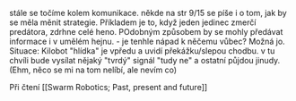 stále se točíme kolem komunikace. někde na str 9/15 se píše i o tom, jak by se měla měnit strategie. Příkladem je to, když jeden jedinec zmerčí predátora, zdrhne celé heno. POdobným způsobem by se mohly předávat informace i v umělém hejnu. - je tenhle nápad k něčemu vůbec? Možná jo. Situace:  Kilobot "hlídka" je vpředu a uvidí překážku/slepou chodbu. v tu chvíli bude vysílat nějaký "tvrdý" signál "tudy ne" a ostatní půjdou jinudy. (Ehm, něco se mi na tom nelíbí, ale nevím co)

Při čtení [[Swarm Robotics; Past, present and future]]
